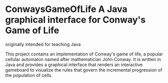 # ConwaysGameOfLife A Java graphical interface for Conway's Game of Life

originally intended for teaching Java

This project contains an implementation of Conway's game of life, a popular
cellular automaton named after mathematician John Conway. It is written in Java
and provides a graphical interface that renders an interactive gameboard to
visualize the rules that govern the incremental progression of the population
of cells. 
